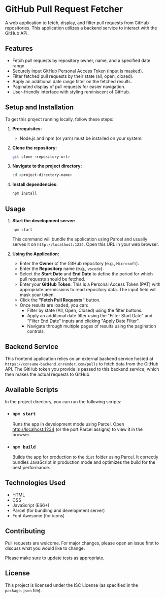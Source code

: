 # GitHub Pull Request Fetcher

A web application to fetch, display, and filter pull requests from GitHub repositories. This application utilizes a backend service to interact with the GitHub API.

## Features

- Fetch pull requests by repository owner, name, and a specified date range.
- Securely input GitHub Personal Access Token (input is masked).
- Filter fetched pull requests by their state (all, open, closed).
- Apply an additional date range filter on the fetched results.
- Paginated display of pull requests for easier navigation.
- User-friendly interface with styling reminiscent of GitHub.

## Setup and Installation

To get this project running locally, follow these steps:

1.  **Prerequisites:**
    *   Node.js and npm (or yarn) must be installed on your system.

2.  **Clone the repository:**
    ```bash
    git clone <repository-url>
    ```

3.  **Navigate to the project directory:**
    ```bash
    cd <project-directory-name>
    ```

4.  **Install dependencies:**
    ```bash
    npm install
    ```

## Usage

1.  **Start the development server:**
    ```bash
    npm start
    ```
    This command will bundle the application using Parcel and usually serves it on `http://localhost:1234`. Open this URL in your web browser.

2.  **Using the Application:**
    *   Enter the **Owner** of the GitHub repository (e.g., `Microsoft`).
    *   Enter the **Repository** name (e.g., `vscode`).
    *   Select the **Start Date** and **End Date** to define the period for which pull requests should be fetched.
    *   Enter your **GitHub Token**. This is a Personal Access Token (PAT) with appropriate permissions to read repository data. The input field will mask your token.
    *   Click the **"Fetch Pull Requests"** button.
    *   Once results are loaded, you can:
        *   Filter by state (All, Open, Closed) using the filter buttons.
        *   Apply an additional date filter using the "Filter Start Date" and "Filter End Date" inputs and clicking "Apply Date Filter".
        *   Navigate through multiple pages of results using the pagination controls.

## Backend Service

This frontend application relies on an external backend service hosted at `https://consume-backend.onrender.com/pulls` to fetch data from the GitHub API. The GitHub token you provide is passed to this backend service, which then makes the actual requests to GitHub.

## Available Scripts

In the project directory, you can run the following scripts:

*   ### `npm start`
    Runs the app in development mode using Parcel. Open [http://localhost:1234](http://localhost:1234) (or the port Parcel assigns) to view it in the browser.

*   ### `npm build`
    Builds the app for production to the `dist` folder using Parcel. It correctly bundles JavaScript in production mode and optimizes the build for the best performance.

## Technologies Used

*   HTML
*   CSS
*   JavaScript (ES6+)
*   Parcel (for bundling and development server)
*   Font Awesome (for icons)

## Contributing

Pull requests are welcome. For major changes, please open an issue first to discuss what you would like to change.

Please make sure to update tests as appropriate.

## License

This project is licensed under the ISC License (as specified in the `package.json` file).
